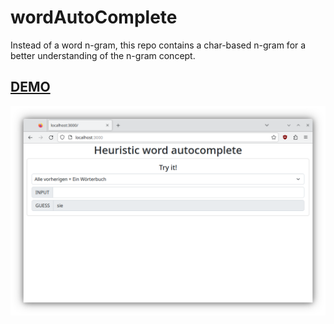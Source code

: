 # wordAutoComplete
Instead of a word n-gram, this repo contains a char-based n-gram for a better understanding of the n-gram concept. 
## <a href="https://alessioc42.github.io/wordAutoComplete/webServer/">DEMO</a>

<img src="screenshot_webUI.png">